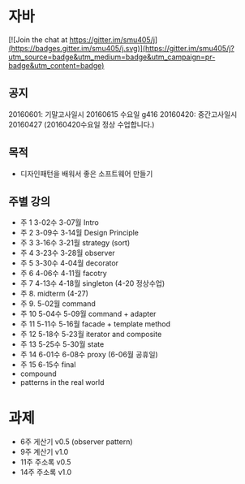 # 자바

[![Join the chat at https://gitter.im/smu405/j](https://badges.gitter.im/smu405/j.svg)](https://gitter.im/smu405/j?utm_source=badge&utm_medium=badge&utm_campaign=pr-badge&utm_content=badge)

## 공지

20160601: 기말고사일시 20160615 수요일 g416
20160420: 중간고사일시 20160427 (20160420수요일 정상 수업합니다.)

## 목적

* 디자인패턴을 배워서 좋은 소프트웨어 만들기

## 주별 강의

* 주 1 3-02수 3-07월 Intro
* 주 2 3-09수 3-14월 Design Principle
* 주 3 3-16수 3-21월 strategy (sort)
* 주 4 3-23수 3-28월 observer
* 주 5 3-30수 4-04월 decorator
* 주 6 4-06수 4-11월 facotry
* 주 7 4-13수 4-18월 singleton (4-20 정상수업)
* 주 8. midterm (4-27)
* 주 9. 5-02월 command  
* 주 10 5-04수 5-09월 command + adapter
* 주 11 5-11수 5-16월 facade + template method
* 주 12 5-18수 5-23월 iterator and composite
* 주 13 5-25수 5-30월 state
* 주 14 6-01수 6-08수 proxy (6-06월 공휴일)
* 주 15 6-15수 final
* compound
* patterns in the real world

# 과제
- 6주 게산기 v0.5 (observer pattern)
- 9주 계산기 v1.0
- 11주 주소록 v0.5
- 14주 주소록 v1.0


